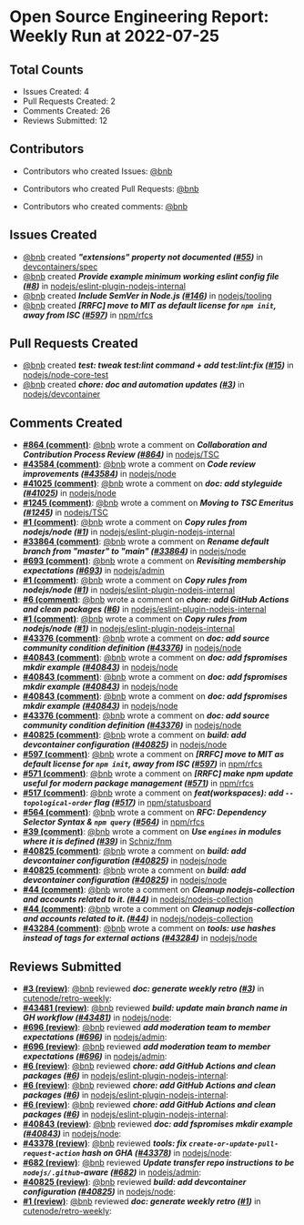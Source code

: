 # Open Source Engineering Report: Weekly Run at 2022-07-25

## Total Counts

* Issues Created: 4
* Pull Requests Created: 2
* Comments Created: 26
* Reviews Submitted: 12

## Contributors

* Contributors who created Issues: [@bnb](https://github.com/bnb)

* Contributors who created Pull Requests: [@bnb](https://github.com/bnb)

* Contributors who created comments: [@bnb](https://github.com/bnb)

## Issues Created

* [@bnb](https://github.com/bnb) created _**"extensions" property not documented ([#55](https://github.com/devcontainers/spec/issues/55))**_ in [devcontainers/spec](https://github.com/devcontainers/spec)
* [@bnb](https://github.com/bnb) created _**Provide example minimum working eslint config file ([#8](https://github.com/nodejs/eslint-plugin-nodejs-internal/issues/8))**_ in [nodejs/eslint-plugin-nodejs-internal](https://github.com/nodejs/eslint-plugin-nodejs-internal)
* [@bnb](https://github.com/bnb) created _**Include SemVer in Node.js ([#146](https://github.com/nodejs/tooling/issues/146))**_ in [nodejs/tooling](https://github.com/nodejs/tooling)
* [@bnb](https://github.com/bnb) created _**[RRFC] move to MIT as default license for `npm init`, away from ISC ([#597](https://github.com/npm/rfcs/issues/597))**_ in [npm/rfcs](https://github.com/npm/rfcs)

## Pull Requests Created

* [@bnb](https://github.com/bnb) created _**test: tweak test:lint command + add test:lint:fix ([#15](https://github.com/nodejs/node-core-test/pull/15))**_ in [nodejs/node-core-test](https://github.com/nodejs/node-core-test)
* [@bnb](https://github.com/bnb) created _**chore: doc and automation updates ([#3](https://github.com/nodejs/devcontainer/pull/3))**_ in [nodejs/devcontainer](https://github.com/nodejs/devcontainer)

## Comments Created

* **[#864 (comment)](https://github.com/nodejs/TSC/issues/864#issuecomment-1169265269)**: [@bnb](https://github.com/bnb) wrote a comment on _**Collaboration and Contribution Process Review ([#864](https://github.com/nodejs/TSC/issues/864))**_ in [nodejs/TSC](https://github.com/nodejs/TSC)
* **[#43584 (comment)](https://github.com/nodejs/node/issues/43584#issuecomment-1168000922)**: [@bnb](https://github.com/bnb) wrote a comment on _**Code review improvements ([#43584](https://github.com/nodejs/node/issues/43584))**_ in [nodejs/node](https://github.com/nodejs/node)
* **[#41025 (comment)](https://github.com/nodejs/node/pull/41025#issuecomment-1163178671)**: [@bnb](https://github.com/bnb) wrote a comment on _**doc: add styleguide ([#41025](https://github.com/nodejs/node/pull/41025))**_ in [nodejs/node](https://github.com/nodejs/node)
* **[#1245 (comment)](https://github.com/nodejs/TSC/issues/1245#issuecomment-1162454018)**: [@bnb](https://github.com/bnb) wrote a comment on _**Moving to TSC Emeritus ([#1245](https://github.com/nodejs/TSC/issues/1245))**_ in [nodejs/TSC](https://github.com/nodejs/TSC)
* **[#1 (comment)](https://github.com/nodejs/eslint-plugin-nodejs-internal/issues/1#issuecomment-1156861224)**: [@bnb](https://github.com/bnb) wrote a comment on _**Copy rules from nodejs/node ([#1](https://github.com/nodejs/eslint-plugin-nodejs-internal/issues/1))**_ in [nodejs/eslint-plugin-nodejs-internal](https://github.com/nodejs/eslint-plugin-nodejs-internal)
* **[#33864 (comment)](https://github.com/nodejs/node/issues/33864#issuecomment-1156672491)**: [@bnb](https://github.com/bnb) wrote a comment on _**Rename default branch from "master" to "main" ([#33864](https://github.com/nodejs/node/issues/33864))**_ in [nodejs/node](https://github.com/nodejs/node)
* **[#693 (comment)](https://github.com/nodejs/admin/issues/693#issuecomment-1155628226)**: [@bnb](https://github.com/bnb) wrote a comment on _**Revisiting membership expectations ([#693](https://github.com/nodejs/admin/issues/693))**_ in [nodejs/admin](https://github.com/nodejs/admin)
* **[#1 (comment)](https://github.com/nodejs/eslint-plugin-nodejs-internal/issues/1#issuecomment-1153326020)**: [@bnb](https://github.com/bnb) wrote a comment on _**Copy rules from nodejs/node ([#1](https://github.com/nodejs/eslint-plugin-nodejs-internal/issues/1))**_ in [nodejs/eslint-plugin-nodejs-internal](https://github.com/nodejs/eslint-plugin-nodejs-internal)
* **[#6 (comment)](https://github.com/nodejs/eslint-plugin-nodejs-internal/pull/6#issuecomment-1153036710)**: [@bnb](https://github.com/bnb) wrote a comment on _**chore: add GitHub Actions and clean packages ([#6](https://github.com/nodejs/eslint-plugin-nodejs-internal/pull/6))**_ in [nodejs/eslint-plugin-nodejs-internal](https://github.com/nodejs/eslint-plugin-nodejs-internal)
* **[#1 (comment)](https://github.com/nodejs/eslint-plugin-nodejs-internal/issues/1#issuecomment-1153036206)**: [@bnb](https://github.com/bnb) wrote a comment on _**Copy rules from nodejs/node ([#1](https://github.com/nodejs/eslint-plugin-nodejs-internal/issues/1))**_ in [nodejs/eslint-plugin-nodejs-internal](https://github.com/nodejs/eslint-plugin-nodejs-internal)
* **[#43376 (comment)](https://github.com/nodejs/node/pull/43376#issuecomment-1152996488)**: [@bnb](https://github.com/bnb) wrote a comment on _**doc: add source community condition definition ([#43376](https://github.com/nodejs/node/pull/43376))**_ in [nodejs/node](https://github.com/nodejs/node)
* **[#40843 (comment)](https://github.com/nodejs/node/pull/40843#issuecomment-1152984565)**: [@bnb](https://github.com/bnb) wrote a comment on _**doc: add fspromises mkdir example ([#40843](https://github.com/nodejs/node/pull/40843))**_ in [nodejs/node](https://github.com/nodejs/node)
* **[#40843 (comment)](https://github.com/nodejs/node/pull/40843#issuecomment-1152984101)**: [@bnb](https://github.com/bnb) wrote a comment on _**doc: add fspromises mkdir example ([#40843](https://github.com/nodejs/node/pull/40843))**_ in [nodejs/node](https://github.com/nodejs/node)
* **[#40843 (comment)](https://github.com/nodejs/node/pull/40843#issuecomment-1152983949)**: [@bnb](https://github.com/bnb) wrote a comment on _**doc: add fspromises mkdir example ([#40843](https://github.com/nodejs/node/pull/40843))**_ in [nodejs/node](https://github.com/nodejs/node)
* **[#43376 (comment)](https://github.com/nodejs/node/pull/43376#issuecomment-1152943141)**: [@bnb](https://github.com/bnb) wrote a comment on _**doc: add source community condition definition ([#43376](https://github.com/nodejs/node/pull/43376))**_ in [nodejs/node](https://github.com/nodejs/node)
* **[#40825 (comment)](https://github.com/nodejs/node/pull/40825#issuecomment-1152932518)**: [@bnb](https://github.com/bnb) wrote a comment on _**build: add devcontainer configuration ([#40825](https://github.com/nodejs/node/pull/40825))**_ in [nodejs/node](https://github.com/nodejs/node)
* **[#597 (comment)](https://github.com/npm/rfcs/issues/597#issuecomment-1152435822)**: [@bnb](https://github.com/bnb) wrote a comment on _**[RRFC] move to MIT as default license for `npm init`, away from ISC ([#597](https://github.com/npm/rfcs/issues/597))**_ in [npm/rfcs](https://github.com/npm/rfcs)
* **[#571 (comment)](https://github.com/npm/rfcs/issues/571#issuecomment-1151364771)**: [@bnb](https://github.com/bnb) wrote a comment on _**[RRFC] make npm update useful for modern package management ([#571](https://github.com/npm/rfcs/issues/571))**_ in [npm/rfcs](https://github.com/npm/rfcs)
* **[#517 (comment)](https://github.com/npm/statusboard/issues/517#issuecomment-1151341280)**: [@bnb](https://github.com/bnb) wrote a comment on _**feat(workspaces): add `--topological-order` flag ([#517](https://github.com/npm/statusboard/issues/517))**_ in [npm/statusboard](https://github.com/npm/statusboard)
* **[#564 (comment)](https://github.com/npm/rfcs/pull/564#issuecomment-1150123053)**: [@bnb](https://github.com/bnb) wrote a comment on _**RFC: Dependency Selector Syntax & `npm query` ([#564](https://github.com/npm/rfcs/pull/564))**_ in [npm/rfcs](https://github.com/npm/rfcs)
* **[#39 (comment)](https://github.com/Schniz/fnm/issues/39#issuecomment-1149166575)**: [@bnb](https://github.com/bnb) wrote a comment on _**Use `engines` in modules where it is defined ([#39](https://github.com/Schniz/fnm/issues/39))**_ in [Schniz/fnm](https://github.com/Schniz/fnm)
* **[#40825 (comment)](https://github.com/nodejs/node/pull/40825#issuecomment-1147924587)**: [@bnb](https://github.com/bnb) wrote a comment on _**build: add devcontainer configuration ([#40825](https://github.com/nodejs/node/pull/40825))**_ in [nodejs/node](https://github.com/nodejs/node)
* **[#40825 (comment)](https://github.com/nodejs/node/pull/40825#issuecomment-1147900075)**: [@bnb](https://github.com/bnb) wrote a comment on _**build: add devcontainer configuration ([#40825](https://github.com/nodejs/node/pull/40825))**_ in [nodejs/node](https://github.com/nodejs/node)
* **[#44 (comment)](https://github.com/nodejs/nodejs-collection/issues/44#issuecomment-1147811039)**: [@bnb](https://github.com/bnb) wrote a comment on _**Cleanup nodejs-collection and accounts related to it. ([#44](https://github.com/nodejs/nodejs-collection/issues/44))**_ in [nodejs/nodejs-collection](https://github.com/nodejs/nodejs-collection)
* **[#44 (comment)](https://github.com/nodejs/nodejs-collection/issues/44#issuecomment-1146651914)**: [@bnb](https://github.com/bnb) wrote a comment on _**Cleanup nodejs-collection and accounts related to it. ([#44](https://github.com/nodejs/nodejs-collection/issues/44))**_ in [nodejs/nodejs-collection](https://github.com/nodejs/nodejs-collection)
* **[#43284 (comment)](https://github.com/nodejs/node/pull/43284#issuecomment-1146537276)**: [@bnb](https://github.com/bnb) wrote a comment on _**tools: use hashes instead of tags for external actions ([#43284](https://github.com/nodejs/node/pull/43284))**_ in [nodejs/node](https://github.com/nodejs/node)

## Reviews Submitted

* **[#3 (review)](https://github.com/cutenode/retro-weekly/pull/3#pullrequestreview-1022827917)**: [@bnb](https://github.com/bnb) reviewed _**doc: generate weekly retro ([#3](https://github.com/cutenode/retro-weekly/pull/3))**_ in [cutenode/retro-weekly](https://github.com/cutenode/retro-weekly): 
* **[#43481 (review)](https://github.com/nodejs/node/pull/43481#pullrequestreview-1016249934)**: [@bnb](https://github.com/bnb) reviewed _**build: update main branch name in GH workflow ([#43481](https://github.com/nodejs/node/pull/43481))**_ in [nodejs/node](https://github.com/nodejs/node): 
* **[#696 (review)](https://github.com/nodejs/admin/pull/696#pullrequestreview-1007895197)**: [@bnb](https://github.com/bnb) reviewed _**add moderation team to member expectations ([#696](https://github.com/nodejs/admin/pull/696))**_ in [nodejs/admin](https://github.com/nodejs/admin): 
* **[#696 (review)](https://github.com/nodejs/admin/pull/696#pullrequestreview-1007895197)**: [@bnb](https://github.com/bnb) reviewed _**add moderation team to member expectations ([#696](https://github.com/nodejs/admin/pull/696))**_ in [nodejs/admin](https://github.com/nodejs/admin): 
* **[#6 (review)](https://github.com/nodejs/eslint-plugin-nodejs-internal/pull/6#pullrequestreview-1003511027)**: [@bnb](https://github.com/bnb) reviewed _**chore: add GitHub Actions and clean packages ([#6](https://github.com/nodejs/eslint-plugin-nodejs-internal/pull/6))**_ in [nodejs/eslint-plugin-nodejs-internal](https://github.com/nodejs/eslint-plugin-nodejs-internal): 
* **[#6 (review)](https://github.com/nodejs/eslint-plugin-nodejs-internal/pull/6#pullrequestreview-1003510993)**: [@bnb](https://github.com/bnb) reviewed _**chore: add GitHub Actions and clean packages ([#6](https://github.com/nodejs/eslint-plugin-nodejs-internal/pull/6))**_ in [nodejs/eslint-plugin-nodejs-internal](https://github.com/nodejs/eslint-plugin-nodejs-internal): 
* **[#6 (review)](https://github.com/nodejs/eslint-plugin-nodejs-internal/pull/6#pullrequestreview-1003510982)**: [@bnb](https://github.com/bnb) reviewed _**chore: add GitHub Actions and clean packages ([#6](https://github.com/nodejs/eslint-plugin-nodejs-internal/pull/6))**_ in [nodejs/eslint-plugin-nodejs-internal](https://github.com/nodejs/eslint-plugin-nodejs-internal): 
* **[#40843 (review)](https://github.com/nodejs/node/pull/40843#pullrequestreview-1003501764)**: [@bnb](https://github.com/bnb) reviewed _**doc: add fspromises mkdir example ([#40843](https://github.com/nodejs/node/pull/40843))**_ in [nodejs/node](https://github.com/nodejs/node): 
* **[#43378 (review)](https://github.com/nodejs/node/pull/43378#pullrequestreview-1003466512)**: [@bnb](https://github.com/bnb) reviewed _**tools: fix `create-or-update-pull-request-action` hash on GHA ([#43378](https://github.com/nodejs/node/pull/43378))**_ in [nodejs/node](https://github.com/nodejs/node): 
* **[#682 (review)](https://github.com/nodejs/admin/pull/682#pullrequestreview-1002923012)**: [@bnb](https://github.com/bnb) reviewed _**Update transfer repo instructions to be `nodejs/.github`-aware ([#682](https://github.com/nodejs/admin/pull/682))**_ in [nodejs/admin](https://github.com/nodejs/admin): 
* **[#40825 (review)](https://github.com/nodejs/node/pull/40825#pullrequestreview-997183917)**: [@bnb](https://github.com/bnb) reviewed _**build: add devcontainer configuration ([#40825](https://github.com/nodejs/node/pull/40825))**_ in [nodejs/node](https://github.com/nodejs/node): 
* **[#1 (review)](https://github.com/cutenode/retro-weekly/pull/1#pullrequestreview-995970671)**: [@bnb](https://github.com/bnb) reviewed _**doc: generate weekly retro ([#1](https://github.com/cutenode/retro-weekly/pull/1))**_ in [cutenode/retro-weekly](https://github.com/cutenode/retro-weekly): 